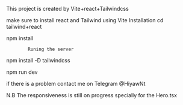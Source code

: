 This project is created by Vite+react+Tailwindcss

make sure to install react and Tailwind using Vite
Installation
cd tailwind+react

npm install

            Runing the server

npm install -D tailwindcss

npm run dev

if there is a problem contact me on Telegram @HiyawNt

N.B
The responsiveness is still on progress specially for the Hero.tsx
